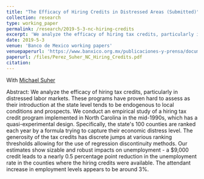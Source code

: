 ```yaml
---
title: "The Efficacy of Hiring Credits in Distressed Areas (Submitted)"
collection: research
type: working_paper
permalink: /research/2019-5-3-nc-hiring-credits
excerpt: 'We analyze the efficacy of hiring tax credits, particularly in distressed labor markets. Our estimates show positive effects on employment and sizable reductions on the unemployment rate.'
date: 2019-5-3
venue: 'Banco de Mexico working papers'
venuepaperurl: 'https://www.banxico.org.mx/publicaciones-y-prensa/documentos-de-investigacion-del-banco-de-mexico/%7BCF0A9949-2D72-6738-EF15-57CFA57249CD%7D.pdf'
paperurl: /files/Perez_Suher_NC_Hiring_Credits.pdf
citation: 
---
```

With [Michael Suher](https://www.federalreserve.gov/econres/michael-suher.htm)

Abstract: We analyze the efficacy of hiring tax credits, particularly in distressed labor markets. These programs have proven hard to assess as their introduction at the state level tends to be endogenous to local conditions and prospects. We conduct an empirical study of a hiring tax credit program implemented in North Carolina in the mid-1990s, which has a quasi-experimental design. Specifically, the state's 100 counties are ranked each year by a formula trying to capture their economic distress level. The generosity of the tax credits has discrete jumps at various ranking thresholds allowing for the use of regression discontinuity methods. Our estimates show sizable and robust impacts on unemployment - a $9,000 credit leads to a nearly 0.5 percentage point reduction in the unemployment rate in the counties where the hiring credits were available. The attendant increase in employment levels appears to be around 3%.
